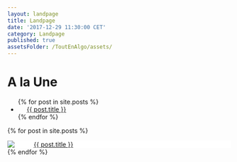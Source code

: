 ```yaml
---
layout: landpage
title: Landpage
date: '2017-12-29 11:30:00 CET'
category: Landpage
published: true
assetsFolder: /ToutEnAlgo/assets/
---
```


<h1>
A la Une
</h1>

<ul>
  {% for post in site.posts %}
    <li>
      <a href="{{ post.url | relative_url  }}">{{ post.title }}</a>
    </li>
  {% endfor %}
</ul>



  {% for post in site.posts %}
    <div style="background-color:white;">
      <img style="float:left;" src="{{ page.assetsFolder }}/images/blog/thumbmail-empty-150x150.png" href="{{ post.url | relative_url  }}" />
      <a href="{{ post.url | relative_url  }}">{{ post.title }}</a>
    </div>
    <div style="clear: both;">
    </div>
  {% endfor %}
